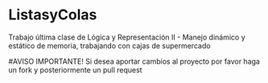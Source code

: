 # ListasyColas
Trabajo última clase de Lógica y Representación II - Manejo dinámico y estático de memoria, trabajando con cajas de supermercado

#AVISO IMPORTANTE!
Si desea aportar cambios al proyecto por favor haga un fork y posteriormente un pull request
